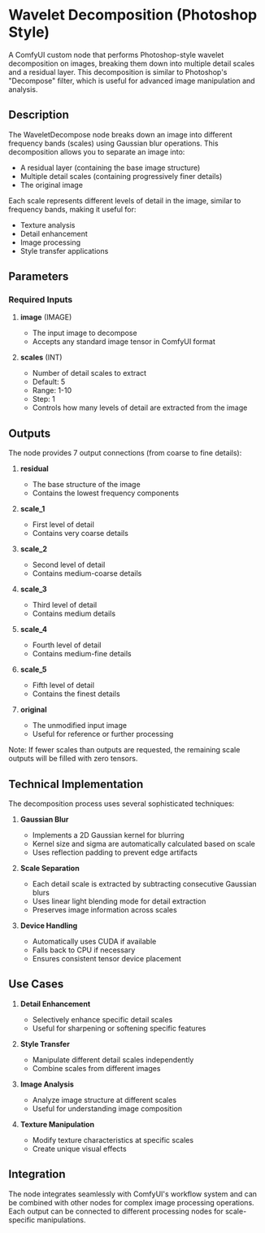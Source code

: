 # Wavelet Decomposition (Photoshop Style)

A ComfyUI custom node that performs Photoshop-style wavelet decomposition on images, breaking them down into multiple detail scales and a residual layer. This decomposition is similar to Photoshop's "Decompose" filter, which is useful for advanced image manipulation and analysis.

## Description

The WaveletDecompose node breaks down an image into different frequency bands (scales) using Gaussian blur operations. This decomposition allows you to separate an image into:
- A residual layer (containing the base image structure)
- Multiple detail scales (containing progressively finer details)
- The original image

Each scale represents different levels of detail in the image, similar to frequency bands, making it useful for:
- Texture analysis
- Detail enhancement
- Image processing
- Style transfer applications

## Parameters

### Required Inputs

1. **image** (IMAGE)
   - The input image to decompose
   - Accepts any standard image tensor in ComfyUI format

2. **scales** (INT)
   - Number of detail scales to extract
   - Default: 5
   - Range: 1-10
   - Step: 1
   - Controls how many levels of detail are extracted from the image

## Outputs

The node provides 7 output connections (from coarse to fine details):

1. **residual**
   - The base structure of the image
   - Contains the lowest frequency components

2. **scale_1**
   - First level of detail
   - Contains very coarse details

3. **scale_2**
   - Second level of detail
   - Contains medium-coarse details

4. **scale_3**
   - Third level of detail
   - Contains medium details

5. **scale_4**
   - Fourth level of detail
   - Contains medium-fine details

6. **scale_5**
   - Fifth level of detail
   - Contains the finest details

7. **original**
   - The unmodified input image
   - Useful for reference or further processing

Note: If fewer scales than outputs are requested, the remaining scale outputs will be filled with zero tensors.

## Technical Implementation

The decomposition process uses several sophisticated techniques:

1. **Gaussian Blur**
   - Implements a 2D Gaussian kernel for blurring
   - Kernel size and sigma are automatically calculated based on scale
   - Uses reflection padding to prevent edge artifacts

2. **Scale Separation**
   - Each detail scale is extracted by subtracting consecutive Gaussian blurs
   - Uses linear light blending mode for detail extraction
   - Preserves image information across scales

3. **Device Handling**
   - Automatically uses CUDA if available
   - Falls back to CPU if necessary
   - Ensures consistent tensor device placement

## Use Cases

1. **Detail Enhancement**
   - Selectively enhance specific detail scales
   - Useful for sharpening or softening specific features

2. **Style Transfer**
   - Manipulate different detail scales independently
   - Combine scales from different images

3. **Image Analysis**
   - Analyze image structure at different scales
   - Useful for understanding image composition

4. **Texture Manipulation**
   - Modify texture characteristics at specific scales
   - Create unique visual effects

## Integration

The node integrates seamlessly with ComfyUI's workflow system and can be combined with other nodes for complex image processing operations. Each output can be connected to different processing nodes for scale-specific manipulations.
